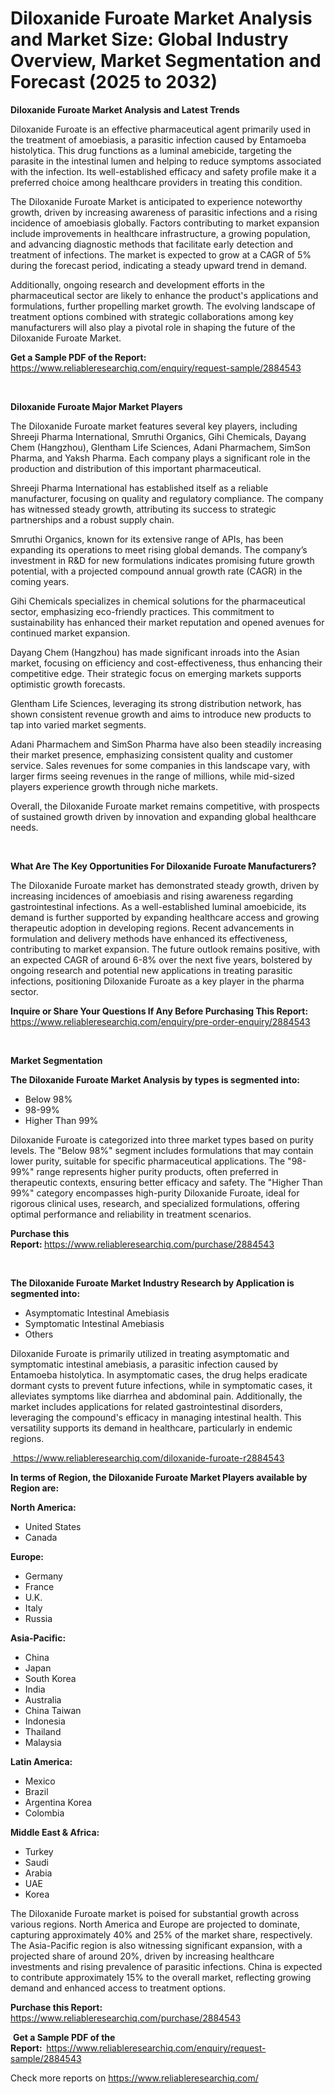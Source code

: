 <p><h1>Diloxanide Furoate Market Analysis and Market Size: Global Industry Overview, Market Segmentation and Forecast (2025 to 2032)</h1></p><p><strong>Diloxanide Furoate Market Analysis and Latest Trends</strong></p>
<p><p>Diloxanide Furoate is an effective pharmaceutical agent primarily used in the treatment of amoebiasis, a parasitic infection caused by Entamoeba histolytica. This drug functions as a luminal amebicide, targeting the parasite in the intestinal lumen and helping to reduce symptoms associated with the infection. Its well-established efficacy and safety profile make it a preferred choice among healthcare providers in treating this condition.</p><p>The Diloxanide Furoate Market is anticipated to experience noteworthy growth, driven by increasing awareness of parasitic infections and a rising incidence of amoebiasis globally. Factors contributing to market expansion include improvements in healthcare infrastructure, a growing population, and advancing diagnostic methods that facilitate early detection and treatment of infections. The market is expected to grow at a CAGR of 5% during the forecast period, indicating a steady upward trend in demand.</p><p>Additionally, ongoing research and development efforts in the pharmaceutical sector are likely to enhance the product's applications and formulations, further propelling market growth. The evolving landscape of treatment options combined with strategic collaborations among key manufacturers will also play a pivotal role in shaping the future of the Diloxanide Furoate Market.</p></p>
<p><strong>Get a Sample PDF of the Report:&nbsp;</strong> <a href="https://www.reliableresearchiq.com/enquiry/request-sample/2884543?utm_campaign=2285&utm_medium=2&utm_source=Github&utm_content=ia&utm_term=13032025&utm_id=diloxanide-furoate">https://www.reliableresearchiq.com/enquiry/request-sample/2884543</a></p>
<p>&nbsp;</p>
<p><strong>Diloxanide Furoate Major Market Players</strong></p>
<p><p>The Diloxanide Furoate market features several key players, including Shreeji Pharma International, Smruthi Organics, Gihi Chemicals, Dayang Chem (Hangzhou), Glentham Life Sciences, Adani Pharmachem, SimSon Pharma, and Yaksh Pharma. Each company plays a significant role in the production and distribution of this important pharmaceutical.</p><p>Shreeji Pharma International has established itself as a reliable manufacturer, focusing on quality and regulatory compliance. The company has witnessed steady growth, attributing its success to strategic partnerships and a robust supply chain.</p><p>Smruthi Organics, known for its extensive range of APIs, has been expanding its operations to meet rising global demands. The company’s investment in R&D for new formulations indicates promising future growth potential, with a projected compound annual growth rate (CAGR) in the coming years.</p><p>Gihi Chemicals specializes in chemical solutions for the pharmaceutical sector, emphasizing eco-friendly practices. This commitment to sustainability has enhanced their market reputation and opened avenues for continued market expansion.</p><p>Dayang Chem (Hangzhou) has made significant inroads into the Asian market, focusing on efficiency and cost-effectiveness, thus enhancing their competitive edge. Their strategic focus on emerging markets supports optimistic growth forecasts.</p><p>Glentham Life Sciences, leveraging its strong distribution network, has shown consistent revenue growth and aims to introduce new products to tap into varied market segments.</p><p>Adani Pharmachem and SimSon Pharma have also been steadily increasing their market presence, emphasizing consistent quality and customer service. Sales revenues for some companies in this landscape vary, with larger firms seeing revenues in the range of millions, while mid-sized players experience growth through niche markets.</p><p>Overall, the Diloxanide Furoate market remains competitive, with prospects of sustained growth driven by innovation and expanding global healthcare needs.</p></p>
<p>&nbsp;</p>
<p><strong>What Are The Key Opportunities For Diloxanide Furoate Manufacturers?</strong></p>
<p><p>The Diloxanide Furoate market has demonstrated steady growth, driven by increasing incidences of amoebiasis and rising awareness regarding gastrointestinal infections. As a well-established luminal amoebicide, its demand is further supported by expanding healthcare access and growing therapeutic adoption in developing regions. Recent advancements in formulation and delivery methods have enhanced its effectiveness, contributing to market expansion. The future outlook remains positive, with an expected CAGR of around 6-8% over the next five years, bolstered by ongoing research and potential new applications in treating parasitic infections, positioning Diloxanide Furoate as a key player in the pharma sector.</p></p>
<p><strong>Inquire or Share Your Questions If Any Before Purchasing This Report:</strong> <a href="https://www.reliableresearchiq.com/enquiry/pre-order-enquiry/2884543?utm_campaign=2285&utm_medium=2&utm_source=Github&utm_content=ia&utm_term=13032025&utm_id=diloxanide-furoate">https://www.reliableresearchiq.com/enquiry/pre-order-enquiry/2884543</a></p>
<p>&nbsp;</p>
<p><strong>Market Segmentation</strong></p>
<p><strong>The Diloxanide Furoate Market Analysis by types is segmented into:</strong></p>
<p><ul><li>Below 98%</li><li>98-99%</li><li>Higher Than 99%</li></ul></p>
<p><p>Diloxanide Furoate is categorized into three market types based on purity levels. The "Below 98%" segment includes formulations that may contain lower purity, suitable for specific pharmaceutical applications. The "98-99%" range represents higher purity products, often preferred in therapeutic contexts, ensuring better efficacy and safety. The "Higher Than 99%" category encompasses high-purity Diloxanide Furoate, ideal for rigorous clinical uses, research, and specialized formulations, offering optimal performance and reliability in treatment scenarios.</p></p>
<p><strong>Purchase this Report:&nbsp;</strong><a href="https://www.reliableresearchiq.com/purchase/2884543?utm_campaign=2285&utm_medium=2&utm_source=Github&utm_content=ia&utm_term=13032025&utm_id=diloxanide-furoate">https://www.reliableresearchiq.com/purchase/2884543</a></p>
<p>&nbsp;</p>
<p><strong>The Diloxanide Furoate Market Industry Research by Application is segmented into:</strong></p>
<p><ul><li>Asymptomatic Intestinal Amebiasis</li><li>Symptomatic Intestinal Amebiasis</li><li>Others</li></ul></p>
<p><p>Diloxanide Furoate is primarily utilized in treating asymptomatic and symptomatic intestinal amebiasis, a parasitic infection caused by Entamoeba histolytica. In asymptomatic cases, the drug helps eradicate dormant cysts to prevent future infections, while in symptomatic cases, it alleviates symptoms like diarrhea and abdominal pain. Additionally, the market includes applications for related gastrointestinal disorders, leveraging the compound's efficacy in managing intestinal health. This versatility supports its demand in healthcare, particularly in endemic regions.</p></p>
<p><a href="https://www.reliableresearchiq.com/diloxanide-furoate-r2884543?utm_campaign=2285&utm_medium=2&utm_source=Github&utm_content=ia&utm_term=13032025&utm_id=diloxanide-furoate">&nbsp;https://www.reliableresearchiq.com/diloxanide-furoate-r2884543</a></p>
<p><strong>In terms of Region, the Diloxanide Furoate Market Players available by Region are:</strong></p>
<p>
    <p> <strong> North America: </strong>
        <ul>
            <li>United States</li>
            <li>Canada</li>
        </ul>
        </p> 
    <p> <strong> Europe: </strong>
        <ul>
            <li>Germany</li>
            <li>France</li>
            <li>U.K.</li>
            <li>Italy</li>
            <li>Russia</li>
        </ul>
        </p> 
    <p> <strong> Asia-Pacific: </strong>
        <ul>
            <li>China</li>
            <li>Japan</li>
            <li>South Korea</li>
            <li>India</li>
            <li>Australia</li>
            <li>China Taiwan</li>
            <li>Indonesia</li>
            <li>Thailand</li>
            <li>Malaysia</li>
        </ul>
        </p> 
    <p> <strong> Latin America: </strong>
        <ul>
            <li>Mexico</li>
            <li>Brazil</li>
            <li>Argentina Korea</li>
            <li>Colombia</li>
        </ul>
        </p> 
    <p> <strong> Middle East & Africa: </strong>
        <ul>
            <li>Turkey</li>
            <li>Saudi</li>
            <li>Arabia</li>
            <li>UAE</li>
            <li>Korea</li>
        </ul>
    </p>
    </p>
<p><p>The Diloxanide Furoate market is poised for substantial growth across various regions. North America and Europe are projected to dominate, capturing approximately 40% and 25% of the market share, respectively. The Asia-Pacific region is also witnessing significant expansion, with a projected share of around 20%, driven by increasing healthcare investments and rising prevalence of parasitic infections. China is expected to contribute approximately 15% to the overall market, reflecting growing demand and enhanced access to treatment options.</p></p>
<p><strong>Purchase this Report: </strong><a href="https://www.reliableresearchiq.com/purchase/2884543?utm_campaign=2285&utm_medium=2&utm_source=Github&utm_content=ia&utm_term=13032025&utm_id=diloxanide-furoate">https://www.reliableresearchiq.com/purchase/2884543</a></p>
<p>&nbsp;<strong>Get a Sample PDF of the Report:&nbsp;&nbsp;</strong><a href="https://www.reliableresearchiq.com/enquiry/request-sample/2884543?utm_campaign=2285&utm_medium=2&utm_source=Github&utm_content=ia&utm_term=13032025&utm_id=diloxanide-furoate">https://www.reliableresearchiq.com/enquiry/request-sample/2884543</a></p>
<p><strong></strong></p>
<p>Check more reports on <a href="https://www.reliableresearchiq.com/?utm_campaign=2285&utm_medium=2&utm_source=Github&utm_content=ia&utm_term=13032025&utm_id=diloxanide-furoate">https://www.reliableresearchiq.com/</a></p>